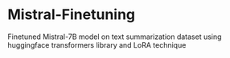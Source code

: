 # Mistral-Finetuning
Finetuned Mistral-7B model on text summarization dataset using huggingface transformers library and LoRA technique

